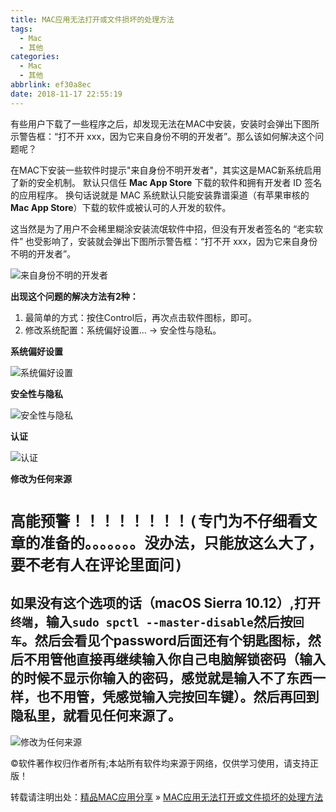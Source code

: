 ```yaml
---
title: MAC应用无法打开或文件损坏的处理方法
tags:
  - Mac
  - 其他
categories:
  - Mac
  - 其他
abbrlink: ef30a8ec
date: 2018-11-17 22:55:19
---
```


有些用户下载了一些程序之后，却发现无法在MAC中安装，安装时会弹出下图所示警告框：“打不开 xxx，因为它来自身份不明的开发者”。那么该如何解决这个问题呢？

在MAC下安装一些软件时提示"来自身份不明开发者"，其实这是MAC新系统启用了新的安全机制。
默认只信任 **Mac App Store** 下载的软件和拥有开发者 ID 签名的应用程序。
换句话说就是 MAC 系统默认只能安装靠谱渠道（有苹果审核的 **Mac App Store**）下载的软件或被认可的人开发的软件。

这当然是为了用户不会稀里糊涂安装流氓软件中招，但没有开发者签名的 “老实软件” 也受影响了，安装就会弹出下图所示警告框：“打不开 xxx，因为它来自身份不明的开发者”。

<!--more-->

![来自身份不明的开发者](http://img.xclient.info/attachment/cdn/large/006ehIt6jw1execfbx4xnj30nc0b6dgh.jpg)

**出现这个问题的解决方法有2种：**

1. 最简单的方式：按住Control后，再次点击软件图标，即可。
2. 修改系统配置：系统偏好设置... -> 安全性与隐私。

**系统偏好设置**

![系统偏好设置](http://ww2.sinaimg.cn/large/006ehIt6jw1exed22xlgpj30os0m6ae7.jpg)

**安全性与隐私**

![安全性与隐私](http://ww2.sinaimg.cn/large/006ehIt6jw1exed2kg4wbj30oe0jqtbd.jpg)

**认证**

![认证](http://ww3.sinaimg.cn/large/006ehIt6jw1execf3f31tj30om0cwjs4.jpg)

**修改为任何来源**

# `高能预警！！！！！！！！(专门为不仔细看文章的准备的。。。。。。。没办法，只能放这么大了，要不老有人在评论里面问)`

## 如果没有这个选项的话（macOS Sierra 10.12）,打开`终端`，输入`sudo spctl --master-disable`然后按`回车`。然后会看见个password后面还有个钥匙图标，然后不用管他直接再继续输入你自己电脑解锁密码（输入的时候不显示你输入的密码，感觉就是输入不了东西一样，也不用管，凭感觉输入完按回车键）。然后再回到隐私里，就看见任何来源了。

![修改为任何来源](http://ww2.sinaimg.cn/large/006ehIt6jw1exed0cuqtyj30oe0js77b.jpg)

©软件著作权归作者所有;本站所有软件均来源于网络，仅供学习使用，请支持正版！

转载请注明出处：[精品MAC应用分享](http://xclient.info/) » [MAC应用无法打开或文件损坏的处理方法](http://xclient.info/a/74559ea2-7870-b992-ed53-52a9d988e382.html)